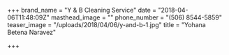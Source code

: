 +++
brand_name = "Y & B Cleaning Service"
date = "2018-04-06T11:48:09Z"
masthead_image = ""
phone_number = "(506) 8544-5859"
teaser_image = "/uploads/2018/04/06/y-and-b-1.jpg"
title = "Yohana Betena Naravez"

+++

